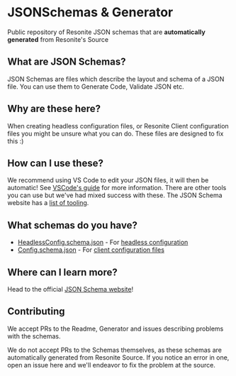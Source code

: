 # JSONSchemas & Generator

Public repository of Resonite JSON schemas that are **automatically generated** from Resonite's Source

## What are JSON Schemas?

JSON Schemas are files which describe the layout and schema of a JSON file. You can use them to Generate Code, Validate JSON etc.

## Why are these here?

When creating headless configuration files, or Resonite Client configuration files you might be unsure what you can do. These files are designed to fix this :)

## How can I use these?

We recommend using VS Code to edit your JSON files, it will then be automatic! See [VSCode's guide](https://code.visualstudio.com/Docs/languages/json#_json-schemas-and-settings) for more information. There are other tools you can use but we've had mixed success with these. The JSON Schema website has a [list of tooling](https://json-schema.org/implementations.html).

## What schemas do you have?

- [HeadlessConfig.schema.json](schemas/HeadlessConfig.schema.json) - For [headless configuration](https://wiki.resonite.com/Headless_Client/Configuration_File)
- [Config.schema.json](schemas/AppConfig.schema.json) - For [client configuration files](https://wiki.resonite.com/Startup_Config_File)

## Where can I learn more?

Head to the official [JSON Schema website](https://json-schema.org/)!

## Contributing
We accept PRs to the Readme, Generator and issues describing problems with the schemas.

We do not accept PRs to the Schemas themselves, as these schemas are automatically generated from Resonite Source. If you notice an error in one, open an issue here and we'll endeavor to fix the problem at the source.
